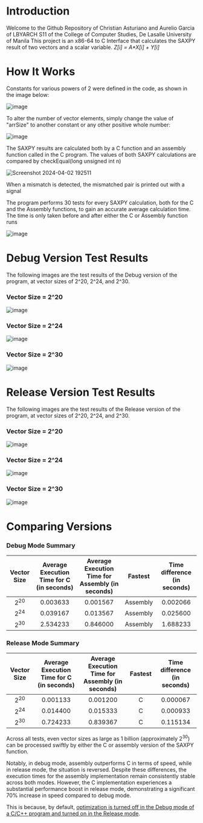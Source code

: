 # Introduction
Welcome to the Github Repository of Christian Asturiano and Aurelio Garcia of LBYARCH S11 of the College of Computer Studies, De Lasalle University of Manila
This project is an x86-64 to C Interface that calculates the SAXPY result of two vectors and a scalar variable.
_Z[i] = A*X[i] + Y[i]_

#  How It Works
Constants for various powers of 2 were defined in the code, as shown in the image below:

![image](https://github.com/DLSUliogarcia/S11-Asturiano-Garcia---LBYARCH-MP2/assets/129931296/093d0bdf-62d6-4f97-acfc-3dce143913be)

To alter the number of vector elements, simply change the value of "arrSize" to another constant or any other positive whole number:

![image](https://github.com/DLSUliogarcia/S11-Asturiano-Garcia---LBYARCH-MP2/assets/129931296/a9dbf0e6-2eda-4ab0-96a9-f43ae38b9503)

The SAXPY results are calculated both by a C function and an assembly function called in the C program.
The values of both SAXPY calculations are compared by checkEqual(long unsigned int n)

![Screenshot 2024-04-02 192511](https://github.com/DLSUliogarcia/S11-Asturiano-Garcia---LBYARCH-MP2/assets/129931296/b1bc23ee-7111-4a86-aa9b-bb6635d0b7e0)

When a mismatch is detected, the mismatched pair is printed out with a signal

The program performs 30 tests for every SAXPY calculation, both for the C and the Assembly functions, to gain an accurate average calculation time.
The time is only taken before and after either the C or Assembly function runs

![image](https://github.com/DLSUliogarcia/S11-Asturiano-Garcia---LBYARCH-MP2/assets/129931296/b0b3201a-b7c1-4604-88a8-7a5de796853b)


#  Debug Version Test Results
The following images are the test results of the Debug version of the program, at vector sizes of 2^20, 2^24, and 2^30.
### Vector Size = 2^20

![image](https://github.com/DLSUliogarcia/S11-Asturiano-Garcia---LBYARCH-MP2/assets/129931296/a4bf2039-cacf-493a-b656-37aff5bc0f41)

### Vector Size = 2^24

![image](https://github.com/DLSUliogarcia/S11-Asturiano-Garcia---LBYARCH-MP2/assets/129931296/03081029-1dcf-4ecf-a25a-b12e48023c82)

### Vector Size = 2^30

![image](https://github.com/DLSUliogarcia/S11-Asturiano-Garcia---LBYARCH-MP2/assets/129931296/374a3a6f-ca92-44f0-95b2-ba0877546274)

#  Release Version Test Results
The following images are the test results of the Release version of the program, at vector sizes of 2^20, 2^24, and 2^30.
### Vector Size = 2^20

![image](https://github.com/DLSUliogarcia/S11-Asturiano-Garcia---LBYARCH-MP2/assets/129931296/acf69667-4a6b-47c4-a486-a9020e10ed8f)

### Vector Size = 2^24

![image](https://github.com/DLSUliogarcia/S11-Asturiano-Garcia---LBYARCH-MP2/assets/129931296/e6447ea3-9597-4836-a6f2-eb1214b4bc5e)

### Vector Size = 2^30

![image](https://github.com/DLSUliogarcia/S11-Asturiano-Garcia---LBYARCH-MP2/assets/129931296/58872518-c4ef-4789-80ce-b3f62e0a0e40)

# Comparing Versions
### Debug Mode Summary
| Vector Size | Average Execution Time for C (in seconds) | Average Execution Time for Assembly (in seconds) |  Fastest | Time difference (in seconds)|
|:-----------:|:-----------------------------------------:|:-------------------------------------------------:|:--------:|:---------------:|
|    2<sup>20</sup>     |                 0.003633                  |                      0.001567                     | Assembly |     0.002066    |
|    2<sup>24</sup>   |                 0.039167                  |                      0.013567                     | Assembly |     0.025600      |
|    2<sup>30</sup>  |                 2.534233                  |                      0.846000                     | Assembly |     1.688233    |

### Release Mode Summary
| Vector Size | Average Execution Time for C (in seconds) | Average Execution Time for Assembly (in seconds) | Fastest | Time difference (in seconds) |
|:-----------:|:-----------------------------------------:|:-------------------------------------------------:|:-------:|:-------------------------:|
|    2<sup>20</sup>    |                  0.001133                 |                      0.001200                     |    C    |           0.000067      |
|   2<sup>24</sup>   |                  0.014400                 |                      0.015333                     |    C    |           0.000933      |
|    2<sup>30</sup>    |                  0.724233                 |                      0.839367                     |C        |           0.115134        |

Across all tests, even vector sizes as large as 1 billion (approximately 2<sup>30</sup>) can be processed swiftly by either the C or assembly version of the SAXPY function. 

Notably, in debug mode, assembly outperforms C in terms of speed, while in release mode, the situation is reversed. Despite these differences, the execution times for the assembly implementation remain consistently stable across both modes. However, the C implementation experiences a substantial performance boost in release mode, demonstrating a significant 70% increase in speed compared to debug mode. 

This is because, by default, [optimization is turned off in the Debug mode of a C/C++ program and turned on in the Release mode](https://learn.microsoft.com/en-us/visualstudio/debugger/how-to-debug-optimized-code?view=vs-2022).
